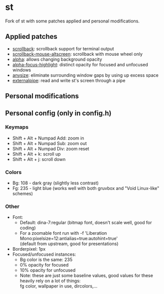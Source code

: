 # st

Fork of st with some patches applied and personal modifications.

## Applied patches

* [scrollback](https://st.suckless.org/patches/scrollback/): scrollback support for terminal output
* [scrollback-mouse-altscreen](https://st.suckless.org/patches/scrollback/): scrollback with mouse wheel only
* [alpha](https://st.suckless.org/patches/alpha/): allows changing background opacity
* [alpha-focus-highlight](https://st.suckless.org/patches/alpha_focus_highlight/): distinct opacity for focused and unfocused windows
* [anysize](https://st.suckless.org/patches/anysize/): eliminate surrounding window gaps by using up excess space
* [externalpipe](https://st.suckless.org/patches/externalpipe/): read and write st's screen through a pipe

## Personal modifications



## Personal config (only in config.h)

### Keymaps

* Shift + Alt + Numpad Add: zoom in
* Shift + Alt + Numpad Sub: zoom out
* Shift + Alt + Numpad Div: zoom reset
* Shift + Alt + k: scroll up
* Shift + Alt + j: scroll down

### Colors

* Bg: 108 - dark gray (slightly less contrast)
* Fg: 235 - light blue (works well with both gruvbox and "Void Linux-like" schemes)

### Other

* Font:
  * Default: dina-7:regular (bitmap font, doesn't scale well, good for coding)
  * For a zoomable font run with -f 'Liberation Mono:pixelsize=12:antialias=true:autohint=true'<br>(default from upstream, good for presentations)
* Borderpixel: 1px
* Focused/unfocused instances:
  * Bg color is the same: 235
  * 0% opacity for focused
  * 10% opacity for unfocused
  * Note: these are just some baseline values, good values for these heavily rely on a lot of things:<br>fg color, wallpaper in use, dircolors,...

